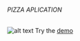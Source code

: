 ###### PIZZA APLICATION

![alt text](https://notmasterpiece.github.io/Pizza/static/media/b613d08c67.jpg)
Try the <a href="https://notmasterpiece.github.io/Pizza/" target="_blank">demo</a>


